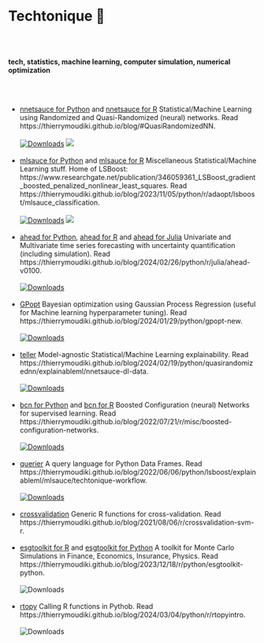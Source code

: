 # Techtonique 👋

<br>
<br>

<p>
<b>tech, statistics, machine learning, computer simulation, numerical optimization</b>
</p>

<br>
<br>

<ul>

<li> <a href="https://github.com/Techtonique/nnetsauce">nnetsauce for Python</a> and <a href="https://github.com/Techtonique/nnetsauce_r">nnetsauce for R</a> Statistical/Machine Learning using Randomized and Quasi-Randomized (neural) networks. Read https://thierrymoudiki.github.io/blog/#QuasiRandomizedNN. &nbsp; 
  <br>
  <br>
  <a href="https://pepy.tech/project/nnetsauce"><img alt="Downloads" src="https://static.pepy.tech/badge/nnetsauce" /></a> <a href="https://anaconda.org/conda-forge/nnetsauce"> <img src="https://anaconda.org/conda-forge/nnetsauce/badges/downloads.svg" /> </a> </li>
  <br>

<li> <a href="https://github.com/Techtonique/mlsauce">mlsauce for Python</a> and <a href="https://github.com/Techtonique/mlsauce_r">mlsauce for R</a> Miscellaneous Statistical/Machine Learning stuff. Home of LSBoost: https://www.researchgate.net/publication/346059361_LSBoost_gradient_boosted_penalized_nonlinear_least_squares. Read https://thierrymoudiki.github.io/blog/2023/11/05/python/r/adaopt/lsboost/mlsauce_classification. &nbsp; 
  <br>
  <br>
  <a href="https://pepy.tech/project/mlsauce"><img alt="Downloads" src="https://static.pepy.tech/badge/mlsauce" /></a> <a href="https://anaconda.org/conda-forge/mlsauce"> <img src="https://anaconda.org/conda-forge/mlsauce/badges/downloads.svg" /> </a> </li>
  <br>

<li> <a href="https://github.com/Techtonique/ahead_python">ahead for Python</a>, <a href="https://github.com/Techtonique/ahead">ahead for R</a> and <a href="https://github.com/Techtonique/Ahead.jl">ahead for Julia</a> Univariate and Multivariate time series forecasting with uncertainty quantification (including simulation). Read https://thierrymoudiki.github.io/blog/2024/02/26/python/r/julia/ahead-v0100. &nbsp; 
  <br>
  <br>
  <a href="https://pepy.tech/project/ahead"><img alt="Downloads" src="https://static.pepy.tech/badge/ahead" /></a> </li>
  <br>

<li> <a href="https://github.com/Techtonique/GPopt">GPopt</a> Bayesian optimization using Gaussian Process Regression (useful for Machine learning hyperparameter tuning). Read https://thierrymoudiki.github.io/blog/2024/01/29/python/gpopt-new. &nbsp; 
  <br>
  <br>
  <a href="https://pepy.tech/project/gpopt"><img alt="Downloads" src="https://static.pepy.tech/badge/gpopt" /></a> </li>
  <br>

<li> <a href="https://github.com/Techtonique/teller">teller</a> Model-agnostic Statistical/Machine Learning explainability. Read https://thierrymoudiki.github.io/blog/2024/02/19/python/quasirandomizednn/explainableml/nnetsauce-dl-data. &nbsp; <a href="https://pepy.tech/project/the-teller">
  <br>
  <br>
  <img alt="Downloads" src="https://static.pepy.tech/badge/the-teller" /></a> </li>
  <br>

<li> <a href="https://github.com/Techtonique/bcn_python">bcn for Python</a> and <a href="https://github.com/Techtonique/bcn">bcn for R</a> Boosted Configuration (neural) Networks for supervised learning. Read https://thierrymoudiki.github.io/blog/2022/07/21/r/misc/boosted-configuration-networks. &nbsp; 
  <br>
  <br>
  <a href="https://pepy.tech/project/bcn"><img alt="Downloads" src="https://static.pepy.tech/badge/bcn" /></a></li>
  <br>

<li> <a href="https://github.com/Techtonique/querier">querier</a> A query language for Python Data Frames. Read https://thierrymoudiki.github.io/blog/2022/06/06/python/lsboost/explainableml/mlsauce/techtonique-workflow. &nbsp; <a href="https://pepy.tech/project/querier">
  <br>
  <br>
  <img alt="Downloads" src="https://static.pepy.tech/badge/querier" /></a> </li>
  <br>

<li> <a href="https://github.com/Techtonique/crossvalidation">crossvalidation</a> Generic R functions for cross-validation. Read https://thierrymoudiki.github.io/blog/2021/08/06/r/crossvalidation-svm-r. </li>
<br>

<li> <a href="https://github.com/Techtonique/esgtoolkit">esgtoolkit for R</a> and <a href="https://github.com/Techtonique/esgtoolkit_python">esgtoolkit for Python</a>  A toolkit for Monte Carlo Simulations in Finance, Economics, Insurance, Physics. Read https://thierrymoudiki.github.io/blog/2023/12/18/r/python/esgtoolkit-python.
  <br>
  <br>
  <img alt="Downloads" src="https://static.pepy.tech/badge/esgtoolkit" /> </li>
  <br>

<li> <a href="https://github.com/Techtonique/rtopy">rtopy</a> Calling R functions in Pythob. Read https://thierrymoudiki.github.io/blog/2024/03/04/python/r/rtopyintro.
  <br>
  <br>
  <img alt="Downloads" src="https://static.pepy.tech/badge/rtopy" /> </li>
  <br>

</ul>
